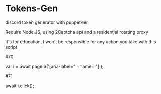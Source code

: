 # Tokens-Gen
discord token generator with puppeteer

Require Node.JS, using 2Captcha api and a residential rotating proxy

It's for education, I won't be responsible for any action you take with this script

#70

var i = await page.$('[aria-label="'+name+'"]');

#71

await i.click();
